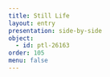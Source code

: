 ```yaml
---
title: Still Life
layout: entry
presentation: side-by-side
object:
  - id: ptl-26163
order: 105
menu: false
---
```








